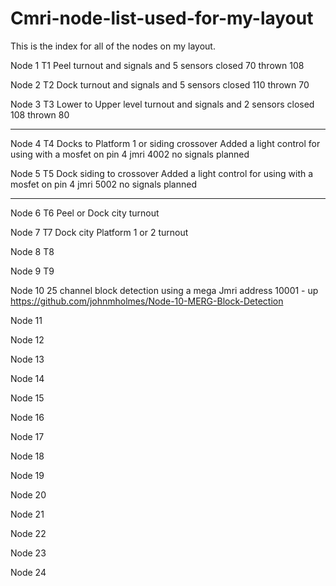 # Cmri-node-list-used-for-my-layout
This is the index for all of the nodes on my layout.

Node 1 T1 Peel turnout and signals and 5 sensors closed 70 thrown 108

Node 2 T2 Dock turnout and signals and 5 sensors closed 110 thrown 70

Node 3 T3 Lower to Upper level turnout  and signals and 2 sensors closed 108 thrown 80

-------------

Node 4 T4 Docks to Platform 1 or siding crossover Added a light control for using with a mosfet on pin 4 jmri 4002 no signals planned

Node 5 T5 Dock siding to crossover Added a light control for using with a mosfet on pin 4 jmri 5002 no signals planned

-------------

Node 6 T6 Peel or Dock city turnout

Node 7 T7 Dock city Platform 1 or 2 turnout

Node 8 T8 

Node 9 T9 

Node 10 25 channel block detection using a mega Jmri address 10001 - up https://github.com/johnmholmes/Node-10-MERG-Block-Detection

Node 11

Node 12

Node 13

Node 14

Node 15

Node 16

Node 17

Node 18

Node 19

Node 20

Node 21

Node 22

Node 23

Node 24
